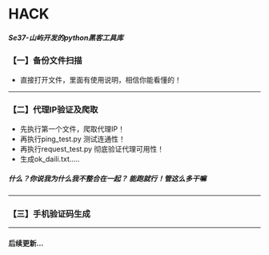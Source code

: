 # HACK

##### Se37-山屿开发的python黑客工具库

### 【一】备份文件扫描

- 直接打开文件，里面有使用说明，相信你能看懂的！


---

### 【二】代理IP验证及爬取

- 先执行第一个文件，爬取代理IP！
- 再执行ping_test.py 测试连通性！
- 再执行request_test.py 彻底验证代理可用性！
- 生成ok_daili.txt.....


##### 什么？你说我为什么我不整合在一起？ 能跑就行！管这么多干嘛

---

### 【三】手机验证码生成

---


#### 后续更新...
